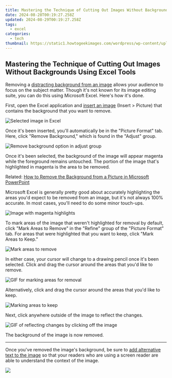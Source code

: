 ```yaml
---
title: Mastering the Technique of Cutting Out Images Without Backgrounds Using Excel Tools
date: 2024-08-28T00:19:27.258Z
updated: 2024-08-29T00:19:27.258Z
tags:
  - excel
categories:
  - tech
thumbnail: https://static1.howtogeekimages.com/wordpress/wp-content/uploads/2019/07/stock-lede-microsoft-office_excel-1.png
---
```


## Mastering the Technique of Cutting Out Images Without Backgrounds Using Excel Tools

Removing a [distracting background from an image](https://youtube-stream.techidaily.com/new-film-substitutes-to-stream-top-7-picks/) allows your audience to focus on the subject matter. Though it's not known for its image editing suite, you can do this using Microsoft Excel. Here's how it's done.

 First, open the Excel application and [insert an image](https://fox-boxes.techidaily.com/simplified-steps-for-photo-motion-blur-in-photoshop/) (Insert > Picture) that contains the background that you want to remove.

![Selected image in Excel](https://static1.howtogeekimages.com/wordpress/wp-content/uploads/2021/01/Selected-image-in-Excel.png) 

 Once it's been inserted, you'll automatically be in the "Picture Format" tab. Here, click "Remove Background," which is found in the "Adjust" group.

![Remove background option in adjust group](https://static1.howtogeekimages.com/wordpress/wp-content/uploads/2021/01/Remove-background-option-in-adjust-group.png) 

 Once it's been selected, the background of the image will appear magenta while the foreground remains untouched. The portion of the image that's highlighted in magenta is the area to be removed.

Related: [How to Remove the Background from a Picture in Microsoft PowerPoint](https://fox-glue.techidaily.com/diving-into-movavis-premium-video-tools-edition/) 

 Microsoft Excel is generally pretty good about accurately highlighting the areas you'd expect to be removed from an image, but it's not always 100% accurate. In most cases, you'll need to do some minor touch-ups.

![Image with magenta highlights](https://static1.howtogeekimages.com/wordpress/wp-content/uploads/2021/01/Image-with-magenta-highlights.png) 

 To mark areas of the image that weren't highlighted for removal by default, click "Mark Areas to Remove" in the "Refine" group of the "Picture Format" tab. For areas that were highlighted that you want to keep, click "Mark Areas to Keep."

![Mark areas to remove](https://static1.howtogeekimages.com/wordpress/wp-content/uploads/2021/01/Mark-areas-to-remove-1.png) 

 In either case, your cursor will change to a drawing pencil once it's been selected. Click and drag the cursor around the areas that you'd like to remove.

![GIF for marking areas for removal](https://static1.howtogeekimages.com/wordpress/wp-content/uploads/2021/01/GIF-for-marking-areas-for-removal.gif) 

 Alternatively, click and drag the cursor around the areas that you'd like to keep.

![Marking areas to keep](https://static1.howtogeekimages.com/wordpress/wp-content/uploads/2021/01/Marking-areas-to-keep.gif) 

 Next, click anywhere outside of the image to reflect the changes.

![GIF of reflecting changes by clicking off the image](https://static1.howtogeekimages.com/wordpress/wp-content/uploads/2021/01/GIF-of-reflecting-changes-by-clicking-off-the-image.gif) 

 The background of the image is now removed.

---

 Once you've removed the image's background, be sure to [add alternative text to the image](https://instagram-video-files.techidaily.com/new-2024-approved-how-to-upload-and-post-gifs-onto-instagram-4-steps/) so that your readers who are using a screen reader are able to understand the context of the image.

<ins class="adsbygoogle"
     style="display:block"
     data-ad-format="autorelaxed"
     data-ad-client="ca-pub-7571918770474297"
     data-ad-slot="1223367746"></ins>



<ins class="adsbygoogle"
     style="display:block"
     data-ad-client="ca-pub-7571918770474297"
     data-ad-slot="8358498916"
     data-ad-format="auto"
     data-full-width-responsive="true"></ins>



<!-- affiliate ads begin -->
<a href="https://secure.2checkout.com/order/checkout.php?PRODS=3546200&QTY=1&AFFILIATE=108875&CART=1"><img src="http://www.binteko.com/sites/default/files/banner01_468x60a.gif" border="0"></a>
<!-- affiliate ads end -->